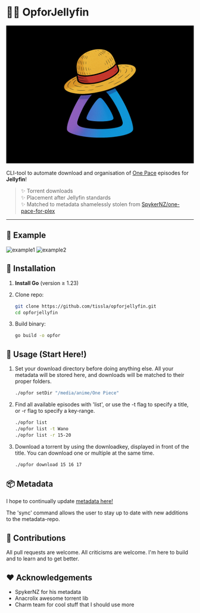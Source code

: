 # 🏴‍☠️ OpforJellyfin

![OpforJellyfin-logo](img/opforjellyfin.png)

CLI-tool to automate download and organisation of [One Pace](https://onepace.net) episodes for **Jellyfin**!

> ✨ Torrent downloads  
> ✨ Placement after Jellyfin standards  
> ✨ Matched to metadata shamelessly stolen from [SpykerNZ/one-pace-for-plex](https://github.com/SpykerNZ/one-pace-for-plex)  

---

## 📸 Example

![example1](example1.png)
![example2](example2.png)

## 🚀 Installation

1. **Install Go** (version ≥ 1.23)

1. Clone repo:

    ```bash
    git clone https://github.com/tissla/opforjellyfin.git
    cd opforjellyfin
    ```

1. Build binary:

    ```bash
    go build -o opfor
    ```

## 🔧 Usage (Start Here!)

1. Set your download directory before doing anything else. All your metadata will be stored here, and downloads will be matched to their proper folders.

    ```bash
    ./opfor setDir "/media/anime/One Piece"
    ```

1. Find all available episodes with 'list', or use the -t flag to specify a title, or -r flag to specify a key-range.

    ```bash
    ./opfor list
    ./opfor list -t Wano
    ./opfor list -r 15-20
    ```

1. Download a torrent by using the downloadkey, displayed in front of the title. You can download one or multiple at the same time.

    ```bash
    ./opfor download 15 16 17
    ```

## 📦 Metadata

I hope to continually update [metadata here!](https://github.com/tissla/one-pace-jellyfin)

The 'sync' command allows the user to stay up to date with new additions to the metadata-repo.

## 🤝 Contributions

All pull requests are welcome. All criticisms are welcome. I'm here to build and to learn and to get better.

## ❤️  Acknowledgements

- SpykerNZ for his metadata
- Anacrolix awesome torrent lib
- Charm team for cool stuff that I should use more
